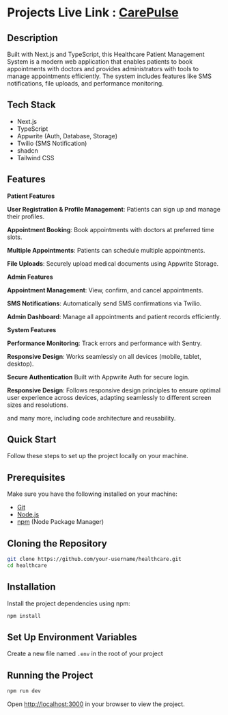 # Projects Live Link : [CarePulse](https://hospital-managment-inky.vercel.app/)


## Description

Built with Next.js and TypeScript, this Healthcare Patient Management System is a modern web application that enables patients to book appointments with doctors and provides administrators with tools to manage appointments efficiently. The system includes features like SMS notifications, file uploads, and performance monitoring.

## Tech Stack

- Next.js
- TypeScript
- Appwrite (Auth, Database, Storage)
- Twilio (SMS Notification)
- shadcn
- Tailwind CSS

## Features

**Patient Features**

**User Registration & Profile Management**: Patients can sign up and manage their profiles.

**Appointment Booking**: Book appointments with doctors at preferred time slots.

**Multiple Appointments**: Patients can schedule multiple appointments.

**File Uploads**: Securely upload medical documents using Appwrite Storage.

**Admin Features**

**Appointment Management**: View, confirm, and cancel appointments.

**SMS Notifications**: Automatically send SMS confirmations via Twilio.

**Admin Dashboard**: Manage all appointments and patient records efficiently.

**System Features**

**Performance Monitoring**: Track errors and performance with Sentry.

**Responsive Design**: Works seamlessly on all devices (mobile, tablet, desktop).

**Secure Authentication** Built with Appwrite Auth for secure login.

**Responsive Design**: Follows responsive design principles to ensure optimal user experience across devices, adapting seamlessly to different screen sizes and resolutions.

and many more, including code architecture and reusability. 

## Quick Start

Follow these steps to set up the project locally on your machine.

## Prerequisites

Make sure you have the following installed on your machine:

- [Git](https://git-scm.com/)
- [Node.js](https://nodejs.org/en)
- [npm](https://www.npmjs.com/) (Node Package Manager)

## Cloning the Repository

```bash
git clone https://github.com/your-username/healthcare.git
cd healthcare
```

## Installation

Install the project dependencies using npm:

```bash
npm install
```

## Set Up Environment Variables

Create a new file named `.env` in the root of your project


## Running the Project

```bash
npm run dev
```

Open [http://localhost:3000](http://localhost:3000) in your browser to view the project.
